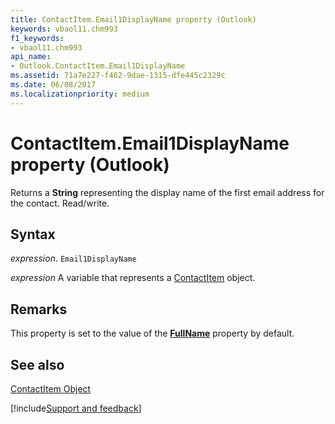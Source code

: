 ```yaml
---
title: ContactItem.Email1DisplayName property (Outlook)
keywords: vbaol11.chm993
f1_keywords:
- vbaol11.chm993
api_name:
- Outlook.ContactItem.Email1DisplayName
ms.assetid: 71a7e227-f462-9dae-1315-dfe445c2329c
ms.date: 06/08/2017
ms.localizationpriority: medium
---
```



# ContactItem.Email1DisplayName property (Outlook)

Returns a **String** representing the display name of the first email address for the contact. Read/write.


## Syntax

_expression_. `Email1DisplayName`

_expression_ A variable that represents a [ContactItem](Outlook.ContactItem.md) object.


## Remarks

This property is set to the value of the **[FullName](Outlook.ContactItem.FullName.md)** property by default.


## See also


[ContactItem Object](Outlook.ContactItem.md)

[!include[Support and feedback](~/includes/feedback-boilerplate.md)]